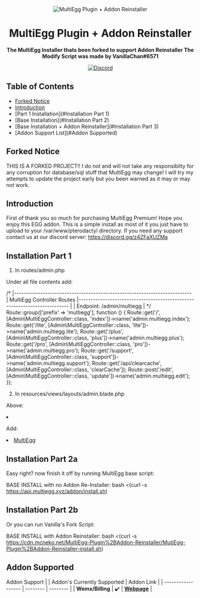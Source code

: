 <p align="center">
<img alt="MultiEgg Plugin + Addon Reinstaller"
    src="https://cdn.discordapp.com/icons/1065406608605192312/7ff555c04132449c28e2d178445818f6.png?size=256">
</p>

<h1 align="center">MultiEgg Plugin + Addon Reinstaller</h1>

<p align="center">
 <b>
      The MultiEgg Installer thats been forked to support Addon Reinstaller
      The Modify Script was made by VanillaChan#6571
  </b>
</p>

<p align="center">
    <a href="https://discord.gg/z4ZFaXUZMa">
        <img alt="Discord" src="https://img.shields.io/discord/1065406608605192312?color=7289DA&label=Discord&logo=discord&logoColor=7289DA">
    </a>
</p>

## Table of Contents 

*   [Forked Notice](#forked-notice)
*   [Introduction](#introduction)
*   [Part 1 Installation](#Installation Part 1)
*   [Base Installation](#Installation Part 2)
*   [Base Installation + Addon Reinstaller](#Installation Part 3)
*   [Addon Support List](#Addon Supported)

## Forked Notice
THIS IS A FORKED PROJECT!!
I do not and will not take any responsiblity for any corruption for database/sql stuff that MultiEgg may change!
I will try my attempts to update the project early but you been warned as it may or may not work.

## Introduction
First of thank you so much for purchasing MultiEgg Premium! Hope you enjoy this EGG addon. 
This is a simple install as most of it you just have to upload to your /var/www/pterodactyl directory. 
If you need any support contact us at our discord server: https://discord.gg/z4ZFaXUZMa

## Installation Part 1
1. In routes/admin.php

Under all file contents add:

/*
|--------------------------------------------------------------------------
| MultiEgg Controller Routes
|--------------------------------------------------------------------------
|
| Endpoint: /admin/multiegg
|
*/
Route::group(['prefix' => 'multiegg'], function () {
    Route::get('/', [Admin\MultiEggController::class, 'index'])->name('admin.multiegg.index');
    Route::get('/lite', [Admin\MultiEggController::class, 'lite'])->name('admin.multiegg.lite');
    Route::get('/plus', [Admin\MultiEggController::class, 'plus'])->name('admin.multiegg.plus');
    Route::get('/pro', [Admin\MultiEggController::class, 'pro'])->name('admin.multiegg.pro');
    Route::get('/support', [Admin\MultiEggController::class, 'support'])->name('admin.multiegg.support');
    Route::get('/api/clearcache', [Admin\MultiEggController::class, 'clearCache']);
    Route::post('/edit', [Admin\MultiEggController::class, 'update'])->name('admin.multiegg.edit');
});


2. In resources/views/layouts/admin.blade.php

Above:

<li class="{{ ! starts_with(Route::currentRouteName(), 'admin.nests') ?: 'active' }}">

Add:

<li class="{{ ! starts_with(Route::currentRouteName(), 'admin.multiegg') ?: 'active' }}">
                            <a href="{{ route('admin.multiegg.index') }}">
                                <i class="fa fa-gears"></i> <span>MultiEgg</span>
                            </a>
                        </li>

## Installation Part 2a
Easy right? now finish it off by running MultiEgg base script:

BASE INSTALL with no Addon Re-Installer:
bash <(curl -s https://api.multiegg.xyz/addon/install.sh)

## Installation Part 2b
Or you can run Vanilla's Fork Script:

BASE INSTALL with Addon Reinstaller:
bash <(curl -s https://cdn.mcneko.net/MultiEgg-Plugin%2BAddon-Reinstaller/MutiEgg-Plugin%2BAddon-Reinstaller-install.sh)

## Addon Supported
Addon Support
| | Addon's Currently Supported | Addon Link |
| ------------------ | -------- | -------- |
| **Wemx/Billing** | :heavy_check_mark: | **[Webpage](https://wemx.net/marketplace)** |
